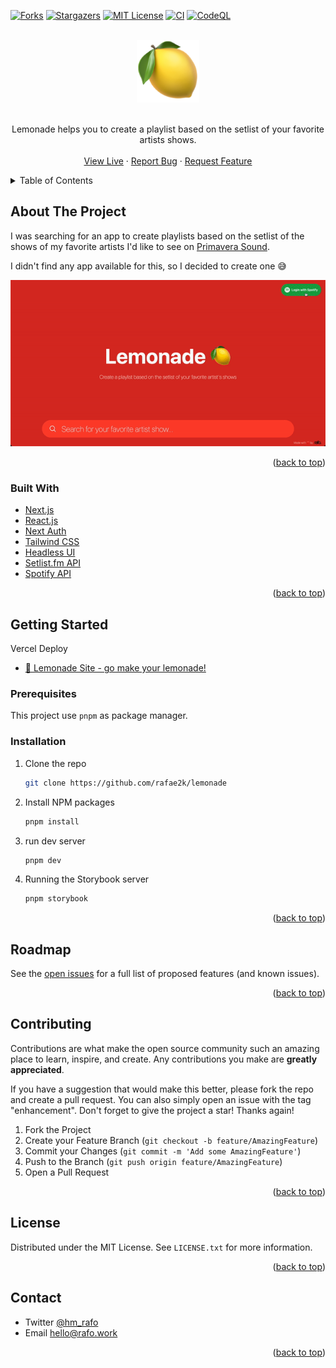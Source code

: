 <div id="top"></div>

[![Forks][forks-shield]][forks-url]
[![Stargazers][stars-shield]][stars-url]
[![MIT License][license-shield]][license-url]
[![CI](https://github.com/rafae2k/lemonade/actions/workflows/main.yml/badge.svg)](https://github.com/rafae2k/lemonade/actions/workflows/main.yml)
[![CodeQL](https://github.com/rafae2k/lemonade/actions/workflows/codeql-analysis.yml/badge.svg)](https://github.com/rafae2k/lemonade/actions/workflows/codeql-analysis.yml)


<!-- PROJECT LOGO -->
<br />
<div align="center">
  <a href="https://github.com/rafae2k/lemonade">
    <img src="docs/assets/logo.png" alt="Lemonade logo" height="100">
  </a>
    </br>
    </br>

  <p align="center">
    Lemonade helps you to create a playlist based on the setlist of your favorite artists shows.
    <br />
    <br />
    <a href="http://mylemonade.vercel.app/">View Live</a>
    ·
    <a href="https://github.com/rafae2k/lemonade/issues">Report Bug</a>
    ·
    <a href="https://github.com/rafae2k/lemonade/issues">Request Feature</a>
  </p>
</div>

<!-- TABLE OF CONTENTS -->
<details>
  <summary>Table of Contents</summary>
  <ol>
    <li>
      <a href="#about-the-project">About The Project</a>
      <ul>
        <li><a href="#built-with">Built With</a></li>
      </ul>
    </li>
    <li>
      <a href="#getting-started">Getting Started</a>
      <ul>
        <li><a href="#prerequisites">Prerequisites</a></li>
        <li><a href="#installation">Installation</a></li>
      </ul>
    </li>
    <li><a href="#usage">Usage</a></li>
    <li><a href="#roadmap">Roadmap</a></li>
    <li><a href="#contributing">Contributing</a></li>
    <li><a href="#license">License</a></li>
    <li><a href="#contact">Contact</a></li>
  </ol>
</details>

<!-- ABOUT THE PROJECT -->

## About The Project

I was searching for an app to create playlists based on the setlist of the shows of my favorite artists I'd like to see on [Primavera Sound](https://www.primaverasound.com).

I didn't find any app available for this, so I decided to create one 😅

[![Product Name Screen Shot][product-screenshot]](https://mylemonade.vercel.app/) 

<p align="right">(<a href="#top">back to top</a>)</p>

### Built With

- [Next.js](https://nextjs.org/)
- [React.js](https://reactjs.org/)
- [Next Auth](https://next-auth.js.org/)
- [Tailwind CSS](https://tailwindcss.com/)
- [Headless UI](https://headlessui.dev/)
- [Setlist.fm API](https://api.setlist.fm/docs/1.0/index.html)
- [Spotify API](https://developer.spotify.com/)

<p align="right">(<a href="#top">back to top</a>)</p>

<!-- GETTING STARTED -->

## Getting Started

Vercel Deploy

- [🍋 Lemonade Site - go make your lemonade! ](https://mylemonade.vercel.app)


### Prerequisites

This project use `pnpm` as package manager.

### Installation

1. Clone the repo
   ```sh
   git clone https://github.com/rafae2k/lemonade
   ```
2. Install NPM packages
   ```sh
   pnpm install
   ```
3. run dev server
   ```sh
   pnpm dev
   ```
4. Running the Storybook server
   ```bash
   pnpm storybook
   ```

<p align="right">(<a href="#top">back to top</a>)</p>

<!-- ROADMAP -->

## Roadmap

<!-- - [x] Connect github social login
- [x] Add Dark/Light Theme
- [x] Add custom-types SliceMachine (Prismic CMS)
- [x] Add comments sections with [utterances](https://github.com/utterance/utterances)
- [x] Multi-language Support - i18y
  - [x] Portuguese (pt-BR)
  - [x] English (en-US)
- [x] Fix Next-Image component
- [ ] Tweek framer motion and header auto-hide on Mobile devices
- [ ] Write 100 posts. -->

See the [open issues](https://github.com/rafae2k/lemonade/issues) for a full list of proposed features (and known issues).

<p align="right">(<a href="#top">back to top</a>)</p>

<!-- CONTRIBUTING -->

## Contributing

Contributions are what make the open source community such an amazing place to learn, inspire, and create. Any contributions you make are **greatly appreciated**.

If you have a suggestion that would make this better, please fork the repo and create a pull request. You can also simply open an issue with the tag "enhancement".
Don't forget to give the project a star! Thanks again!

1. Fork the Project
2. Create your Feature Branch (`git checkout -b feature/AmazingFeature`)
3. Commit your Changes (`git commit -m 'Add some AmazingFeature'`)
4. Push to the Branch (`git push origin feature/AmazingFeature`)
5. Open a Pull Request

<p align="right">(<a href="#top">back to top</a>)</p>

<!-- LICENSE -->

## License

Distributed under the MIT License. See `LICENSE.txt` for more information.

<p align="right">(<a href="#top">back to top</a>)</p>

<!-- CONTACT -->

## Contact

- Twitter [@hm_rafo](https://twitter.com/hm_rafo)
  <br>
- Email <a href="mailto:hello@rafo.work">hello@rafo.work</a>

<p align="right">(<a href="#top">back to top</a>)</p>

<!-- MARKDOWN LINKS & IMAGES -->
<!-- https://www.markdownguide.org/basic-syntax/#reference-style-links -->

[forks-shield]: https://img.shields.io/github/forks/rafae2k/lemonade.svg?style=for-the-badge
[forks-url]: https://github.com/rafae2k/lemonade/fork
[stars-shield]: https://img.shields.io/github/stars/rafae2k/lemonade.svg?style=for-the-badge
[stars-url]: https://github.com/rafae2k/lemonade/stargazers
[issues-shield]: https://img.shields.io/github/issues/rafae2k/lemonade.svg?style=for-the-badge
[issues-url]: https://github.com/rafae2k/lemonade/issues
[license-shield]: https://img.shields.io/github/license/rafae2k/lemonade.svg?style=for-the-badge
[license-url]: https://github.com/rafae2k/lemonade/blob/main/LICENSE.txt
[product-screenshot]: docs/assets/app-demo.gif
